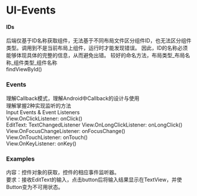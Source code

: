 # UI-Events
#### IDs
后端仅基于ID名称获取组件，无法基于不同布局文件区分组件ID，也无法区分组件类型。调用到不是当前布局上组件，运行时才能发现错误。
因此，ID的名称必须能够体现具体的完整的信息，从而避免出错。
较好的命名方法，布局类型_布局名称_组件类型_组件名称  
findViewById()
### Events
理解Callback模式，理解Android中Callback的设计与使用  
理解掌握2种实现监听的方法  
Input Events & Event Listeners  
View.OnClickListener: onClick()  
EditText: TextChangedListener
View.OnLongClickListener: onLongClick()  
View.OnFocusChangeListener: onFocusChange()  
View.OnTouchListener: onTouch()  
View.OnKeyListener: onKey()  

### Examples
内容：控件对象的获取，控件的相应事件监听器。  
要求：接收EditText的输入，点击button后将输入结果显示在TextView，并使Button变为不可用状态。  

